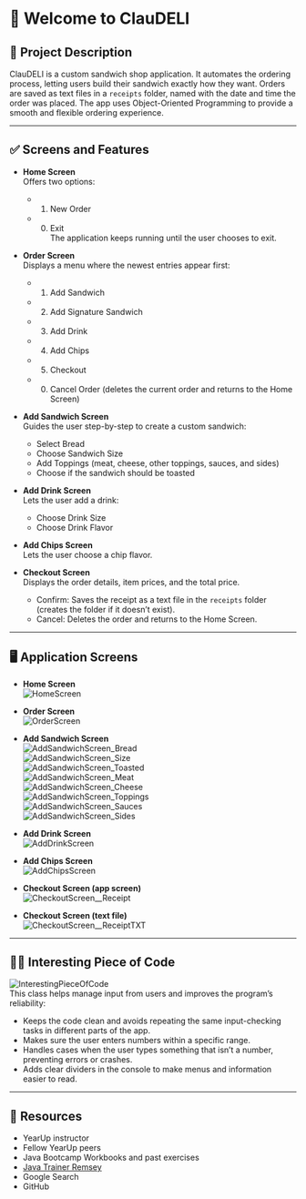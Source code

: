 # 🥪 Welcome to ClauDELI

## 📖 Project Description
ClauDELI is a custom sandwich shop application. It automates the ordering process, letting users build their sandwich exactly how they want. Orders are saved as text files in a `receipts` folder, named with the date and time the order was placed. The app uses Object-Oriented Programming to provide a smooth and flexible ordering experience.

---

## ✅ Screens and Features

- **Home Screen**  
  Offers two options:  
  - 1) New Order  
  - 0) Exit  
  The application keeps running until the user chooses to exit.

- **Order Screen**  
  Displays a menu where the newest entries appear first:  
  - 1) Add Sandwich  
  - 2) Add Signature Sandwich  
  - 3) Add Drink  
  - 4) Add Chips  
  - 5) Checkout  
  - 0) Cancel Order (deletes the current order and returns to the Home Screen)

- **Add Sandwich Screen**  
  Guides the user step-by-step to create a custom sandwich:  
  - Select Bread  
  - Choose Sandwich Size  
  - Add Toppings (meat, cheese, other toppings, sauces, and sides)  
  - Choose if the sandwich should be toasted

- **Add Drink Screen**  
  Lets the user add a drink:  
  - Choose Drink Size  
  - Choose Drink Flavor

- **Add Chips Screen**  
  Lets the user choose a chip flavor.

- **Checkout Screen**  
  Displays the order details, item prices, and the total price.  
  - Confirm: Saves the receipt as a text file in the `receipts` folder (creates the folder if it doesn’t exist).  
  - Cancel: Deletes the order and returns to the Home Screen.

---

## 🖥️ Application Screens
- **Home Screen**  
  ![HomeScreen](https://github.com/user-attachments/assets/050eee4d-1d54-4cef-baa3-886cf993ee1c)

- **Order Screen**  
  ![OrderScreen](https://github.com/user-attachments/assets/fa9436c4-2ce3-4c7f-b3b9-671340864b56)

- **Add Sandwich Screen**  
  ![AddSandwichScreen_Bread](https://github.com/user-attachments/assets/b639aaae-5b00-4409-bd2a-79e8121c0e7e)  
  ![AddSandwichScreen_Size](https://github.com/user-attachments/assets/a33fd46e-9908-4d48-a41b-e92ca1df08d3)  
  ![AddSandwichScreen_Toasted](https://github.com/user-attachments/assets/68b35b90-17ea-48fd-91e8-f364b5aac114)  
  ![AddSandwichScreen_Meat](https://github.com/user-attachments/assets/5d8fd798-1bfb-4e73-af31-02fdafe4824c)  
  ![AddSandwichScreen_Cheese](https://github.com/user-attachments/assets/fd3ea28c-c89f-4a80-a84b-d565d037f9bc)  
  ![AddSandwichScreen_Toppings](https://github.com/user-attachments/assets/ec4d495e-1ad0-4195-8d70-3bd67e5db17e)  
  ![AddSandwichScreen_Sauces](https://github.com/user-attachments/assets/83d9f98a-6a5b-4317-8321-967a03943825)  
  ![AddSandwichScreen_Sides](https://github.com/user-attachments/assets/cbc8e860-2d7f-4756-826a-ad93636b73e6)  

- **Add Drink Screen**  
  ![AddDrinkScreen](https://github.com/user-attachments/assets/3c6b40cf-b300-4840-9d45-24c71b8df540)

- **Add Chips Screen**  
  ![AddChipsScreen](https://github.com/user-attachments/assets/4ade3a50-f2c5-4acc-bed6-682c6f2aab0d)

- **Checkout Screen (app screen)**  
  ![CheckoutScreen__Receipt](https://github.com/user-attachments/assets/e3019f7e-b650-498f-81ed-bff2d6590aec)
- **Checkout Screen (text file)**  
  ![CheckoutScreen__ReceiptTXT](https://github.com/user-attachments/assets/1fb3d153-d8aa-4bbe-bad8-498593802484)

---

## 👩‍💻 Interesting Piece of Code
![InterestingPieceOfCode](https://github.com/user-attachments/assets/823bc5bb-c2ca-410b-8b0b-a45a6443331f)  
This class helps manage input from users and improves the program’s reliability:
- Keeps the code clean and avoids repeating the same input-checking tasks in different parts of the app.  
- Makes sure the user enters numbers within a specific range.  
- Handles cases when the user types something that isn’t a number, preventing errors or crashes.  
- Adds clear dividers in the console to make menus and information easier to read.

---

## 🌱 Resources
- YearUp instructor  
- Fellow YearUp peers  
- Java Bootcamp Workbooks and past exercises  
- [Java Trainer Remsey](https://chatgpt.com/g/g-6800332fde008191822e81c0f54c8321-java-trainer-remsey)  
- Google Search  
- GitHub  
